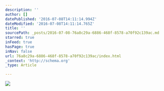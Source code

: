 ```yaml
---
description: ''
author: []
datePublished: '2016-07-08T14:11:14.994Z'
dateModified: '2016-07-08T14:11:14.765Z'
title: ''
sourcePath: _posts/2016-07-08-76a8c29a-6886-468f-8578-a70f92c139ac.md
starred: true
inFeed: true
hasPage: true
inNav: false
url: 76a8c29a-6886-468f-8578-a70f92c139ac/index.html
_context: 'http://schema.org'
_type: Article

---
```

![](https://the-grid-user-content.s3-us-west-2.amazonaws.com/d097d962-7246-4f54-ab5a-387bc794def7.jpg)
